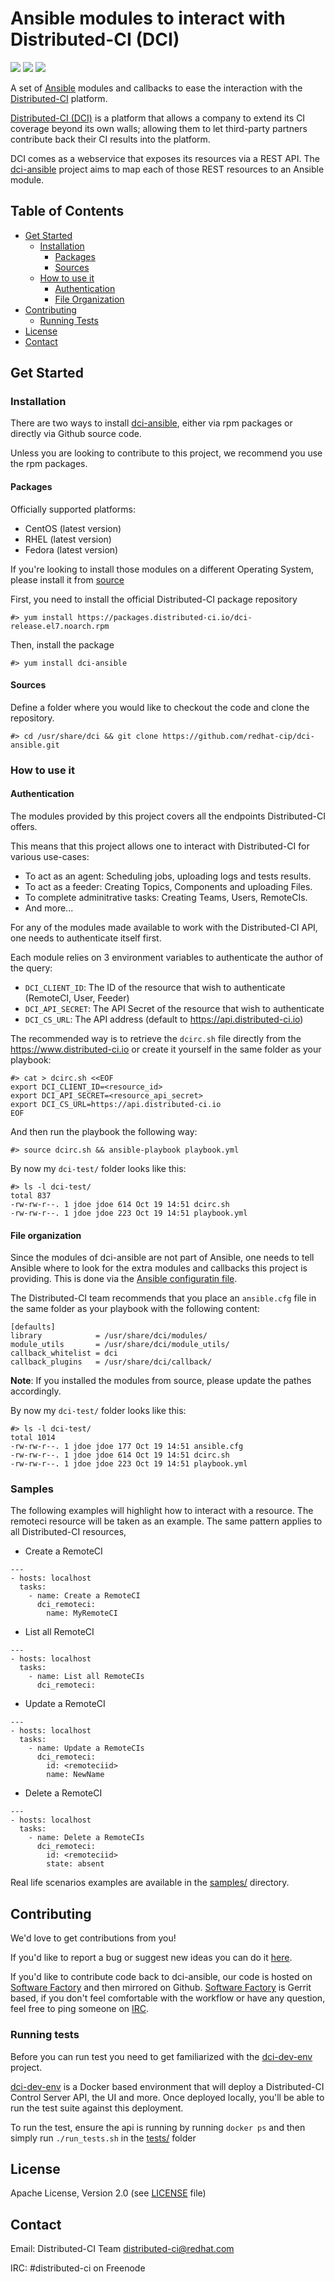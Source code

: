 # Ansible modules to interact with Distributed-CI (DCI)

![](https://img.shields.io/badge/ansible-2.4.0-green.svg?style=flat) ![](https://img.shields.io/badge/license-Apache2.0-blue.svg?style=flat) ![](https://img.shields.io/badge/python-2.7,3.5-green.svg?style=flat)

A set of [Ansible](https://www.ansible.com) modules and callbacks to ease the interaction with the [Distributed-CI](https://docs.distributed-ci.io) platform.

[Distributed-CI (DCI)](https://docs.distributed-ci.io) is a platform that allows a company to extend its CI coverage beyond its own walls; allowing them to let third-party partners contribute back their CI results into the platform.

DCI comes as a webservice that exposes its resources via a REST API. The [dci-ansible](https://github.com/redhat-cip/dci-ansible) project aims to map each of those REST resources to an Ansible module.

## Table of Contents

- [Get Started](#get-started)
  - [Installation](#installation)
    - [Packages](#packages)
    - [Sources](#sources)
  - [How to use it](#how-to-use-it)
    - [Authentication](#authentication)
    - [File Organization](#file-organization)
- [Contributing](#contributing)
  - [Running Tests](#running-tests)
- [License](#license)
- [Contact](#contact)

## Get Started

### Installation

There are two ways to install [dci-ansible](https://github.com/redhat-cip/dci-ansible), either via rpm packages or directly via Github source code.

Unless you are looking to contribute to this project, we recommend you use the rpm packages.

#### Packages

Officially supported platforms:

- CentOS (latest version)
- RHEL (latest version)
- Fedora (latest version)

If you're looking to install those modules on a different Operating System, please install it from [source]()

First, you need to install the official Distributed-CI package repository

```
#> yum install https://packages.distributed-ci.io/dci-release.el7.noarch.rpm
```

Then, install the package

```
#> yum install dci-ansible
```

#### Sources

Define a folder where you would like to checkout the code and clone the repository.

```
#> cd /usr/share/dci && git clone https://github.com/redhat-cip/dci-ansible.git
```

### How to use it

#### Authentication

The modules provided by this project covers all the endpoints Distributed-CI offers.

This means that this project allows one to interact with Distributed-CI for various use-cases:

- To act as an agent: Scheduling jobs, uploading logs and tests results.
- To act as a feeder: Creating Topics, Components and uploading Files.
- To complete adminitrative tasks: Creating Teams, Users, RemoteCIs.
- And more...

For any of the modules made available to work with the Distributed-CI API, one needs to authenticate itself first.

Each module relies on 3 environment variables to authenticate the author of the query:

- `DCI_CLIENT_ID`: The ID of the resource that wish to authenticate (RemoteCI, User, Feeder)
- `DCI_API_SECRET`: The API Secret of the resource that wish to authenticate
- `DCI_CS_URL`: The API address (default to https://api.distributed-ci.io)

The recommended way is to retrieve the `dcirc.sh` file directly from the https://www.distributed-ci.io or create it yourself in the same folder as your playbook:

```
#> cat > dcirc.sh <<EOF
export DCI_CLIENT_ID=<resource_id>
export DCI_API_SECRET=<resource_api_secret>
export DCI_CS_URL=https://api.distributed-ci.io
EOF
```

And then run the playbook the following way:

```
#> source dcirc.sh && ansible-playbook playbook.yml
```

By now my `dci-test/` folder looks like this:

```
#> ls -l dci-test/
total 837
-rw-rw-r--. 1 jdoe jdoe 614 Oct 19 14:51 dcirc.sh
-rw-rw-r--. 1 jdoe jdoe 223 Oct 19 14:51 playbook.yml
```

#### File organization

Since the modules of dci-ansible are not part of Ansible, one needs to tell Ansible where to look for the extra modules and callbacks this project is providing.
This is done via the [Ansible configuratin file](http://docs.ansible.com/ansible/latest/intro_configuration.html).

The Distributed-CI team recommends that you place an `ansible.cfg` file in the same folder as your playbook with the following content:

```
[defaults]
library            = /usr/share/dci/modules/
module_utils       = /usr/share/dci/module_utils/
callback_whitelist = dci
callback_plugins   = /usr/share/dci/callback/
```

**Note**: If you installed the modules from source, please update the pathes accordingly.

By now my `dci-test/` folder looks like this:

```
#> ls -l dci-test/
total 1014
-rw-rw-r--. 1 jdoe jdoe 177 Oct 19 14:51 ansible.cfg
-rw-rw-r--. 1 jdoe jdoe 614 Oct 19 14:51 dcirc.sh
-rw-rw-r--. 1 jdoe jdoe 223 Oct 19 14:51 playbook.yml
```

### Samples

The following examples will highlight how to interact with a resource. The remoteci resource will be taken as an example. The same pattern applies to all Distributed-CI resources,

- Create a RemoteCI

```
---
- hosts: localhost
  tasks:
    - name: Create a RemoteCI
      dci_remoteci:
        name: MyRemoteCI
```

- List all RemoteCI

```
---
- hosts: localhost
  tasks:
    - name: List all RemoteCIs
      dci_remoteci:
```

- Update a RemoteCI

```
---
- hosts: localhost
  tasks:
    - name: Update a RemoteCIs
      dci_remoteci:
        id: <remoteciid>
        name: NewName
```

- Delete a RemoteCI

```
---
- hosts: localhost
  tasks:
    - name: Delete a RemoteCIs
      dci_remoteci:
        id: <remoteciid>
        state: absent
```

Real life scenarios examples are available in the [samples/](samples/) directory.

## Contributing

We'd love to get contributions from you!

If you'd like to report a bug or suggest new ideas you can do it [here](https://github.com/redhat-cip/dci-ansible/issues/new).

If you'd like to contribute code back to dci-ansible, our code is hosted on [Software Factory](https://softwarefactory-project.io/sf/welcome.html) and then mirrored on Github.
[Software Factory](https://softwarefactory-project.io/sf/welcome.html) is Gerrit based, if you don't feel comfortable with the workflow or have any question, feel free to ping someone on [IRC](#contact).

### Running tests

Before you can run test you need to get familiarized with the [dci-dev-env](https://github.com/redhat-cip/dci-dev-env) project.

[dci-dev-env](https://github.com/redhat-cip/dci-dev-env) is a Docker based environment that will deploy a Distributed-CI Control Server API, the UI and more.
Once deployed locally, you'll be able to run the test suite against this deployment.

To run the test, ensure the api is running by running `docker ps` and then simply run `./run_tests.sh` in the [tests/](tests/) folder

## License

Apache License, Version 2.0 (see [LICENSE](LICENSE) file)

## Contact

Email: Distributed-CI Team <distributed-ci@redhat.com>

IRC: #distributed-ci on Freenode

